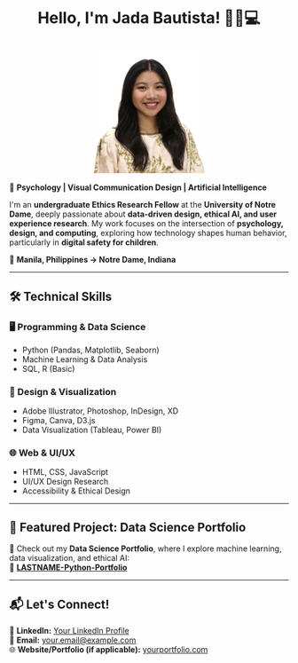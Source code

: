 # <p align="center">Hello, I'm Jada Bautista! 🎨🌐💻</p>

<p align="center">
  <img src="profile.png" alt="Jada Bautista" width="200px">
</p>

🚀 **Psychology | Visual Communication Design | Artificial Intelligence**

I'm an **undergraduate Ethics Research Fellow** at the **University of Notre Dame**, deeply passionate about **data-driven design, ethical AI, and user experience research**. My work focuses on the intersection of **psychology, design, and computing**, exploring how technology shapes human behavior, particularly in **digital safety for children**.

📍 **Manila, Philippines → Notre Dame, Indiana**

---

## 🛠️ Technical Skills  
### 🖥️ Programming & Data Science  
- Python (Pandas, Matplotlib, Seaborn)  
- Machine Learning & Data Analysis  
- SQL, R (Basic)  

### 🎨 Design & Visualization  
- Adobe Illustrator, Photoshop, InDesign, XD  
- Figma, Canva, D3.js  
- Data Visualization (Tableau, Power BI)  

### 🌐 Web & UI/UX  
- HTML, CSS, JavaScript  
- UI/UX Design Research  
- Accessibility & Ethical Design  

---

## 📂 Featured Project: Data Science Portfolio  
🎯 Check out my **Data Science Portfolio**, where I explore machine learning, data visualization, and ethical AI:  
🔗 **[LASTNAME-Python-Portfolio](https://github.com/YOUR_GITHUB_USERNAME/LASTNAME-Python-Portfolio)**  

---

## 📬 Let's Connect!  
💼 **LinkedIn:** [Your LinkedIn Profile](#)  
📧 **Email:** your.email@example.com  
🌐 **Website/Portfolio (if applicable):** [yourportfolio.com](#)  
